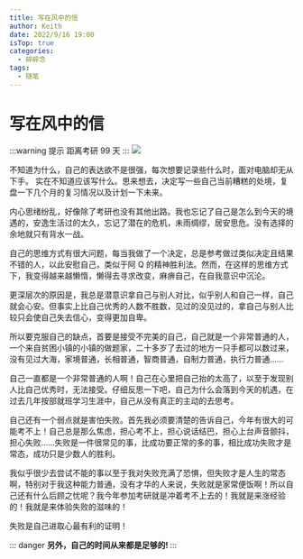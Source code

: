 ```yaml
---
title: 写在风中的信
author: Keith
date: 2022/9/16 19:00
isTop: true
categories:
  - 碎碎念
tags:
  - 随笔
---
```


# 写在风中的信 <Badge text="July" type="tip" />

<!-- more -->

:::warning 提示
距离考研 99 天
:::
![](https://w.wallhaven.cc/full/28/wallhaven-28pww6.jpg#img-radius)

不知道为什么，自己的表达欲不是很强，每次想要记录些什么时，面对电脑却无从下手。
实在不知道应该写什么。思来想去，决定写一些自己当前糟糕的处境，复盘一下几个月的复习情况以及计划一下未来。

内心思绪纷乱，好像除了考研也没有其他出路。我也忘记了自己是怎么到今天的境遇的，安逸生活过的太久，忘记了潜在的危机，未雨绸缪，居安思危。没有选择的余地就只有背水一战。

自己的思维方式有很大问题，每当我做了一个决定，总是参考做过类似决定且结果不错的人，以此安慰自己，类似于阿 Q 的精神胜利法。然而，在这样的思维方式下，我变得越来越懒惰，懒得去寻求改变，麻痹自己，在自我意识中沉沦。

更深层次的原因是，我总是潜意识拿自己与别人对比，似乎别人和自己一样，自己就会心安。但事实上比自己优秀的人数不胜数，见过的没见过的，拿自己与别人比较只会使自己失去信心，变得更加自卑。

所以要克服自己的缺点，首要是接受不完美的自己，自己就是一个非常普通的人，一个来自贫困小镇的小镇的做题家，二十多岁了去过的地方一只手都可以数过来，没有见过大海，家境普通，长相普通，智商普通，自制力普通，执行力普通......

自己一直都是一个非常普通的人啊！自己在心里把自己抬的太高了，以至于发现别人比自己优秀时，无法接受。仔细反思一下吧，自己为什么会落到今天的机遇，在过去几年按部就班学习生涯中，自己从没有真正的主动的去思考。

自己还有一个弱点就是害怕失败。首先我必须要清楚的告诉自己，今年有很大的可能考不上！自己总是那么焦虑，担心考不上，担心说话结巴，担心上台声音颤抖，担心失败......失败是一件很常见的事，比成功要正常的多的事，相比成功失败才是常态，成功只是少数人的胜利。

我似乎很少去尝试不能的事以至于我对失败充满了恐惧，但失败才是人生的常态啊，特别对于我这种能力普通，没有才华的人来说，失败就是家常便饭啊！所以自己还有什么后顾之忧呢？我今年参加考研就是冲着考不上去的！我就是来涨经验的！我就是来体验失败的滋味的！

失败是自己进取心最有利的证明！

::: danger
<span style="font-weight:bold">
另外，自己的时间从来都是足够的!
</span>
:::
